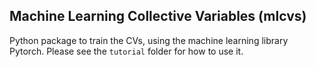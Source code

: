 ## Machine Learning Collective Variables (mlcvs)

Python package to train the CVs, using the machine learning library Pytorch. 
Please see the `tutorial` folder for how to use it.
